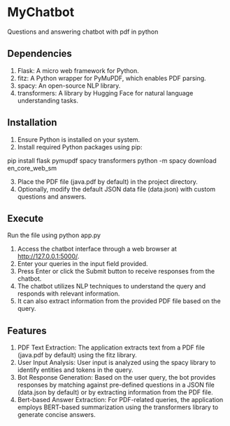 # MyChatbot
Questions and answering chatbot with pdf in python 

## Dependencies
1. Flask: A micro web framework for Python.
2. fitz: A Python wrapper for PyMuPDF, which enables PDF parsing.
3. spacy: An open-source NLP library.
4. transformers: A library by Hugging Face for natural language understanding tasks.


## Installation
1. Ensure Python is installed on your system.
2. Install required Python packages using pip:
 
  pip install flask pymupdf spacy transformers
  python -m spacy download en_core_web_sm

3. Place the PDF file (java.pdf by default) in the project directory.
4. Optionally, modify the default JSON data file (data.json) with custom questions and answers.


## Execute

Run the file using 
    python app.py 

1. Access the chatbot interface through a web browser at http://127.0.0.1:5000/.
2. Enter your queries in the input field provided.
3. Press Enter or click the Submit button to receive responses from the chatbot.
4. The chatbot utilizes NLP techniques to understand the query and responds with relevant information.
5. It can also extract information from the provided PDF file based on the query.

## Features
1. PDF Text Extraction: The application extracts text from a PDF file (java.pdf by default) using the fitz library.
2. User Input Analysis: User input is analyzed using the spacy library to identify entities and tokens in the query.
3. Bot Response Generation: Based on the user query, the bot provides responses by matching against pre-defined questions in a JSON file (data.json by default) or by extracting information from the PDF file.
4. Bert-based Answer Extraction: For PDF-related queries, the application employs BERT-based summarization using the transformers library to generate concise answers.

